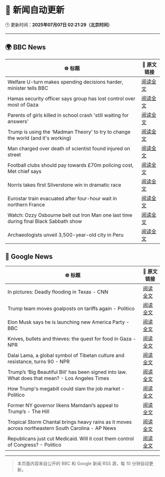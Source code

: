 # 🧠 新闻自动更新

🕒 更新时间：**2025年07月07日 02:21:29（北京时间）**

---

## 🌍 BBC News

| 🌐 标题 | 🔗 原文链接 |
|--------|-------------|
| Welfare U-turn makes spending decisions harder, minister tells BBC | [阅读全文](https://www.bbc.com/news/articles/cq8z34x914jo) |
| Hamas security officer says group has lost control over most of Gaza | [阅读全文](https://www.bbc.com/news/articles/c4gk79xlzwjo) |
| Parents of girls killed in school crash 'still waiting for answers' | [阅读全文](https://www.bbc.com/news/articles/c89e1kynjjko) |
| Trump is using the 'Madman Theory' to try to change the world (and it's working) | [阅读全文](https://www.bbc.com/news/articles/czxww2kez0go) |
| Man charged over death of scientist found injured on street | [阅读全文](https://www.bbc.com/news/articles/c628965dvp1o) |
| Football clubs should pay towards £70m policing cost, Met chief says | [阅读全文](https://www.bbc.com/news/articles/cqx2338z971o) |
| Norris takes first Silverstone win in dramatic race | [阅读全文](https://www.bbc.com/sport/formula1/articles/c4gd76m7391o) |
| Eurostar train evacuated after four-hour wait in northern France | [阅读全文](https://www.bbc.com/news/articles/c89e1511l7po) |
| Watch: Ozzy Osbourne belt out Iron Man one last time during final Black Sabbath show | [阅读全文](https://www.bbc.com/news/videos/cgjgdz94389o) |
| Archaeologists unveil 3,500-year-old city in Peru | [阅读全文](https://www.bbc.com/news/articles/c07dmx38kyeo) |

## 📰 Google News

| 🌐 标题 | 🔗 原文链接 |
|--------|-------------|
| In pictures: Deadly flooding in Texas - CNN | [阅读全文](https://news.google.com/rss/articles/CBMicEFVX3lxTE82SlE4OTZwYVhfSVRLaWtEczl0aUVJYUljVUVpa29ZNXYwdnpoUXlMa09qb1dDRkd6Vi1RXzc5WFM4Q3NyV1YyU1hMSFgxZTlFbU1ramZ1Wmo4eHBMLVVTdDFhbGh6RUFOcGdNM0RLWTY?oc=5) |
| Trump team moves goalposts on tariffs again - Politico | [阅读全文](https://news.google.com/rss/articles/CBMikAFBVV95cUxQMHlpcjVZR2UyWDB5TkFud3dzZS02UzhYM25VYnFSTGtkdjFwVUt1X2lTQTZ3WlJ1RXBlTnA0T2FCcFV1OFRjY255T1FtRjhVTDh3Qy1xYVJ3Q3JxQkpLMDQzZkF5eGpyVHVNLWlpMVRYMmFFMHVUWkNvNDBDMThoTGJtcWlWemJmdFYxUUtGcDU?oc=5) |
| Elon Musk says he is launching new America Party - BBC | [阅读全文](https://news.google.com/rss/articles/CBMiWkFVX3lxTFBHa0toaExoWXpFZmE2UG5EWVFRaEJTdmhtSlV0S1pzSnhld0k4bloxdnVYZ2lDSWdyWjRQNHNaOTFpUUY5eXZfNVVMQXBMODZPQUVwenBWUHRvZ9IBX0FVX3lxTFBfVGlLY3g4SF9MaHhwcHpvOGwzNm1RLXd5ZnpNS2liaDNtWUJ5QTlTRzdfVlBydTR2ZUg4b0tha2R4WWhMRV9pdmVRdFlmQS00VFBpTlYweVpDSWxLdS1Z?oc=5) |
| Knives, bullets and thieves: the quest for food in Gaza - NPR | [阅读全文](https://news.google.com/rss/articles/CBMib0FVX3lxTFA1aFNDS1l4a0RHY2FBRG80NGFIYnhxMUlRWHBSRVJBOXE1ejBialBydUd0Uk5DWF9HOTROMnBvTzRRMW5CUkJaR3k5YUczUFhZMjNMMDBYQmRCS0VtRnVFLUNXQ2NZamV5TkVoOXJEQQ?oc=5) |
| Dalai Lama, a global symbol of Tibetan culture and resistance, turns 90 - NPR | [阅读全文](https://news.google.com/rss/articles/CBMickFVX3lxTE9xSXNxUUVxWnVPTkZpLWlNUXFadDJoZk1QMkcwTkVzZlMyMmJrSUNrdW55MDVmcmRlVTg0Nk5UVVZCS2pEYm92ZkF2ZmZfa0pwTG95bkdSdktqVU9ubmdwZzVtV0xFR25LcUQ2OUhiX09XUQ?oc=5) |
| Trump’s ‘Big Beautiful Bill’ has been signed into law. What does that mean? - Los Angeles Times | [阅读全文](https://news.google.com/rss/articles/CBMi3wFBVV95cUxNSXhFVFRmUDNHU0F3UWpjOEFnUG16c0VyT2M0dk5Ua3oyQkUweTRuQUV4c3JROVcxX3pIM1J5MTdpQ1dtY083YUxVS1BVYUswRjZoQjFMZW16U0xmUzRmaEI3TS15WUZOQkFhSGNDb1E4LTRzTUVIZWpsOG5hN29zX3NLVFU3LUx0Z0RyaVVLNTNaZnE2N2pMSVE3R296aEVOTU5Vdmc4ZG50UUFfWklRSk5rVFN2aVl3TDIzLUg3aEN4WFM2VE5rUzhWSTJYZ0E3djZ0amxPS2l5WWtwdmgw?oc=5) |
| How Trump's megabill could slam the job market - Politico | [阅读全文](https://news.google.com/rss/articles/CBMikAFBVV95cUxOTG9WUmwxSVpaUDdsMlZaNWtnY1BxMXRYd1ZDSlhWTFRGRURhc0ZXZ1hzaEhUSXVsb3pIbTEtcEkyc0w5R05adTdULVVPNlVNZHItU00xblk5NTJRTE1LMld2bmNzcGk4dHlwSVdhRm5FNzJuOW9DUW45b2RzWUVydndZeUVNcHRvbExqQnpRSnk?oc=5) |
| Former NY governor likens Mamdani’s appeal to Trump’s - The Hill | [阅读全文](https://news.google.com/rss/articles/CBMiowFBVV95cUxOWVBwSm43THFuZ1NPV3paY28yUHRhUXpaVXRiNUtTdlJabVZha0tsSVNNMzdubW9aTDRKWVFBNThhdDMyM0pTNnBLQkMwT0VBd0JCTGE0TWpOMU5GbUZ2RW5ydkZjdHFPYWlTLVJ5QUNoWlZHbExUakFBS1RXU1Viek1HdVYydjBJRU5LQzN5NEoyM2w1ZkxpdktsZnNfbFk0WElv0gGoAUFVX3lxTFBmZ1p6MGhkSzBRVDJ0QXpMWVY5cWQtbzQ0WVZvTU5RaXJ4N2h1VEVWTG5UZ0pzR2FDcjRMSzd1dmJqcXZCb1dMYzNpTjRiUnJxcVVwTG1ZLU1NeWUwZ3ZvYzZxX3FDVGRWVXBfUkF6RGtic3daMHpMd196RUJoRll5SnQ3emZ1VkxtcTNkeHZYZFM5d3M5MnZPR1M3ZkJWejg0NjZTVWdKZw?oc=5) |
| Tropical Storm Chantal brings heavy rains as it moves across northeastern South Carolina - AP News | [阅读全文](https://news.google.com/rss/articles/CBMirAFBVV95cUxPXzlqY2l6WVRfR0ZEVDF3aVVYc3lVYVhIcmdwQjVxMlh3NDZjdU5ualZ2Y21YMWpGWWpib2xiMGN1Uzg4TW5FRW5VXzlFbU9qRjZUdlVyZkdBSWRzQkE5N3V2R3FFVmNMTjhZRjNZMXIzOVNiUFluTzNHaEk2dTJBeUFSU29tUVJxQlA5a1p6OE5XTTBLV3JQVEx4MnlWejR2M2RSUXdvR2lqb0Nw?oc=5) |
| Republicans just cut Medicaid. Will it cost them control of Congress? - Politico | [阅读全文](https://news.google.com/rss/articles/CBMipAFBVV95cUxNbkNzUjlWTWJadGxROGZHRjUtcE5IN01JSjVfbmZpSHlIdXhqZXFvWVV3TmVqVHpWMXpjeVNqUklZQ1pRcENYVmNsOFdUM3BtYS1ZdVhUMlFtMjIzTzFJQXhSS0drSW15bFVucVBfNXdmaC1qSDNBRERITmxKM3lFeFBnbVU0Nkx2ck5aYTZGRkU5em05cHV1T2EyaVN5TUktU0xTTw?oc=5) |

---
> 本页面内容来自公开的 BBC 和 Google 新闻 RSS 源，每 10 分钟自动更新。